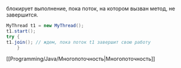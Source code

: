 блокирует выполнение, пока поток, на котором вызван метод, не завершится.
```java
MyThread t1 = new MyThread();        
t1.start();
try {            
t1.join(); // ждем, пока поток t1 завершит свою работу
	}
```

[[Programming/Java/Многопоточность|Многопоточность]]
